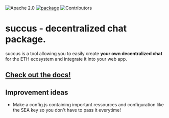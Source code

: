 ![Apache 2.0](https://img.shields.io/badge/License-Apache%202.0-green)
[![package](https://img.shields.io/npm/v/succus)](https://npmjs.com/package/succus)
![Contributors](https://img.shields.io/github/contributors/noctisatrae/succus)
# succus - decentralized chat package.
succus is a tool allowing you to easily create **your own decentralized chat** for the ETH ecosystem and integrate it into your web app.

## [Check out the docs!](https://github.com/noctisatrae/succus/blob/master/docs/docs.md)

## Improvement ideas
- Make a config.js containing important ressources and configuration like the SEA key so you don't have to pass it everytime!